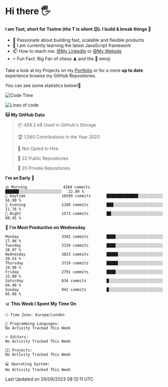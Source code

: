 # Hi there :raised_hand_with_fingers_splayed:
#### I am Tsot, short for Tsotne (the T is silent :wink:). I build & break things :space_invader:
- :telescope: Passionate about building fast, scalable and flexible products
- :seedling: I am currently learning the latest JavaScript framework 
- :mailbox: How to reach me: [@My LinkedIn](https://www.linkedin.com/in/tsotne-gvadzabia/) or [@My Website](https://tsotne.co.uk/contact)
- :zap: Fun Fact: Big Fan of chess ♟ and the 👾 emoji

Take a look at my Projects on my [Portfolio](https://tsotne.co.uk/) or for a more **up to date** experience browse my GitHub Repositories.

You can see some statistics below!:space_invader:
<!--START_SECTION:waka-->
![Code Time](http://img.shields.io/badge/Code%20Time-761%20hrs%202%20mins-blue)

![Lines of code](https://img.shields.io/badge/From%20Hello%20World%20I%27ve%20Written-7.8%20million%20lines%20of%20code-blue)

**🐱 My GitHub Data** 

> 📦 458.2 kB Used in GitHub's Storage 
 > 
> 🏆 1,580 Contributions in the Year 2023
 > 
> 🚫 Not Opted to Hire
 > 
> 📜 22 Public Repositories 
 > 
> 🔑 20 Private Repositories 
 > 
**I'm an Early 🐤** 

```text
🌞 Morning                4260 commits        ██████░░░░░░░░░░░░░░░░░░░   22.89 % 
🌆 Daytime                10589 commits       ██████████████░░░░░░░░░░░   56.90 % 
🌃 Evening                2188 commits        ███░░░░░░░░░░░░░░░░░░░░░░   11.76 % 
🌙 Night                  1573 commits        ██░░░░░░░░░░░░░░░░░░░░░░░   08.45 % 
```
📅 **I'm Most Productive on Wednesday** 

```text
Monday                   3342 commits        ████░░░░░░░░░░░░░░░░░░░░░   17.96 % 
Tuesday                  3159 commits        ████░░░░░░░░░░░░░░░░░░░░░   16.97 % 
Wednesday                3823 commits        █████░░░░░░░░░░░░░░░░░░░░   20.54 % 
Thursday                 3719 commits        █████░░░░░░░░░░░░░░░░░░░░   19.98 % 
Friday                   2791 commits        ████░░░░░░░░░░░░░░░░░░░░░   15.00 % 
Saturday                 834 commits         █░░░░░░░░░░░░░░░░░░░░░░░░   04.48 % 
Sunday                   942 commits         █░░░░░░░░░░░░░░░░░░░░░░░░   05.06 % 
```


📊 **This Week I Spent My Time On** 

```text
🕑︎ Time Zone: Europe/London

💬 Programming Languages: 
No Activity Tracked This Week

🔥 Editors: 
No Activity Tracked This Week

🐱‍💻 Projects: 
No Activity Tracked This Week

💻 Operating System: 
No Activity Tracked This Week
```


 Last Updated on 29/09/2023 08:12:11 UTC
<!--END_SECTION:waka-->
